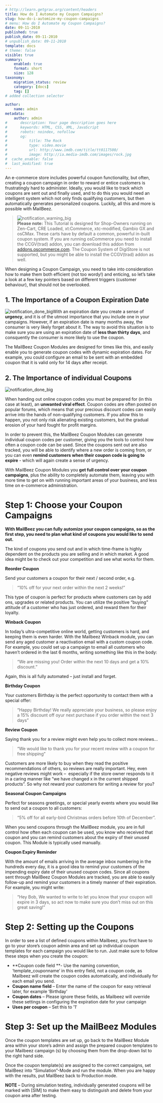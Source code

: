 ```yaml
---
# http://learn.getgrav.org/content/headers
title: How do I Automate my Coupon Campaigns?
slug: how-do-i-automize-my-coupon-campaigns
# menu: How do I Automate my Coupon Campaigns?
date: 09-11-2010
published: true
publish_date: 09-11-2010
# unpublish_date: 09-11-2010
template: docs
# theme: false
visible: true
summary:
    enabled: true
    format: short
    size: 128
taxonomy:
    migration_status: review
    category: [docs]
    tag: []
# added collection selector

author:
    name: admin
metadata:
    author: admin
#      description: Your page description goes here
#      keywords: HTML, CSS, XML, JavaScript
#      robots: noindex, nofollow
#      og:
#          title: The Rock
#          type: video.movie
#          url: http://www.imdb.com/title/tt0117500/
#          image: http://ia.media-imdb.com/images/rock.jpg
#  cache_enable: false
#  last_modified: true
---
```


An e-commerce store includes powerful coupon functionality, but often, creating a coupon campaign in order to reward or entice customers is frustratingly hard to administer. Ideally, you would like to track which coupons are sent out and finally used, and to do this you would need an intelligent system which not only finds qualifying customers, but then automatically generates personalized coupons. Luckily, all this and more is possible with MailBeez.

> ![](http://www.mailbeez.com/wp-content/uploads/2010/09/notification_warning_big.png "notification_warning_big")  
> **Please note:** This Tutorial is designed for Shop-Owners running on Zen-Cart, CRE Loaded, xt:Commerce, xtc-modified, Gambio GX and osCMax. These carts have by default a common, powerful in-built coupon system. If you are running osCommerce you need to install the CCGV(trad) addon, you can download this addon from [addons.oscommerce.com](http://addons.oscommerce.com/info/4135). The Coupon System of DigiStore is not supported, but you might be able to install the CCGV(trad) addon as well.

When designing a Coupon Campaign, you need to take into consideration how to make them both efficient (not too wordy!) and enticing, so let’s take a look at a few key pointers based on different triggers (customer behaviour), that should not be overlooked.

## 1. The Importance of a Coupon Expiration Date

![](http://www.mailbeez.com/wp-content/uploads/2010/09/notification_done_big.png "notification_done_big")With an expiration date you create a sense of **urgency**, and it is of the utmost importance that you include one in your campaigns. However, if an expiration date is many months away, the consumer is very likely forget about it. The way to avoid this situation is to make sure you are using an expiration date of **less than thirty days**, and consquently the consumer is more likely to use the coupon.

The MailBeez Coupon Modules are designed for times like this, and easily enable you to generate coupon codes with dynamic expiration dates. For example, you could configure an email to be sent with an embedded coupon that it is valid only for 14 days after receipt.

## 2. The Importance of individual Coupons

![](http://www.mailbeez.com/wp-content/uploads/2010/09/notification_done_big.png "notification_done_big")

When handing out online coupon codes you must be prepared for (in this case at least), an **unwanted viral effect**. Coupon codes are often posted on popular forums, which means that your precious discount codes can easily arrive into the hands of non-qualifying customers. If you allow this to happen, you not only risk alienating existing customers, but the gradual erosion of your hard fought for profit margins.

In order to prevent this, the MailBeez Coupon Modules can generate individual coupon codes per customer, giving you the tools to control how often a coupon code can be used. Since the coupons sent out are also tracked, you will be able to identify where a new order is coming from, or you can even **remind customers when their coupon code is going to expire** - which will again create a sense of urgency.

With MailBeez Coupon Modules you **get full control over your coupon campaigns**, plus the ability to completely automate them, leaving you with more time to get on with running important areas of your business, and less time on e-commerce administration.

# Step 1: Choose your Coupon Campaigns

**With MailBeez you can fully automize your coupon campaigns, so as the first step, you need to plan what kind of coupons you would like to send out.**

The kind of coupons you send out and in which time-frame is highly dependent on the products you are selling and in which market. A good idea might be to check out your competition and see what works for them.

**Reorder Coupon**

Send your customers a coupon for their next / second order, e.g.

> “10% off for your next order within the next 2 weeks!”

This type of coupon is perfect for products where customers can by add ons, upgrades or related products. You can utilize the positive “buying” attitude of a customer who has just ordered, and reward them for their loyalty.

**Winback Coupon**

In today’s ultra-competitive online world, getting customers is hard, and keeping them is even harder. With the Mailbeez Winback module, you can send any aged customer a reactivation email with a custom coupon code. For example, you could set up a campaign to email all customers who haven’t ordered in the last 6 months, writing something like this in the body:

> “We are missing you! Order within the next 10 days and get a 10% discount.”

Again, this is all fully automated – just install and forget.

**Birthday Coupon**

Your customers Birthday is the perfect opportunity to contact them with a special offer:

> “Happy Birthday! We really appreciate your business, so please enjoy a 15% discount off oyur next purchase if you order within the next 3 days”

**Review Coupon**

Saying thank you for a review might even help you to collect more reviews…

> “We would like to thank you for your recent review with a coupon for free shipping”

Customers are more likely to buy when they read the positive recommendations of others, so reviews are really important. Hey, even negative reviews might work –  especially if the store owner responds to it in a caring manner like “we have changed x in the current shipped products”. So why not reward your customers for writing a review for you?

**Seasonal Coupon Campaigns**

Perfect for seasons greetings, or special yearly events where you would like to send out a coupon to all customers:

> “5% off for all early-bird Christmas orders before 10th of December”.

When you send coupons through the MailBeez module, you are in full control how often each coupon can be used, you know who received that coupon and you can remind customers about the expiry of their unused coupon. This Module is typically used manually.

**Coupon Expiry Reminder**

With the amount of emails arriving in the average inbox numbering in the hundreds every day, it is a good idea to remind your customers of the impending expiry date of their unused coupon codes. Since all coupons sent through MailBeez Coupon Modules are tracked, you are able to easily follow-up and remind your customers in a timely manner of their expiration. For example, you might write:

> “Hey Bob, We wanted to write to let you know that your coupon will expire in 3 days, so act now to make sure you don’t miss out on this great saving!”

# Step 2: Setting up the Coupons

In order to see a list of defined coupons within Mailbeez, you first have to go to your store’s coupon admin area and set up individual coupon templates for each campaign you would like to run. Just make sure to follow these steps when you create the coupon:

- **Coupon code field **- Use the naming convention, ‘template\_couponname’ in this entry field, not a coupon code, as Mailbeez will create the coupon codes automatically, and individually for each email you send.
- **Coupon name field** – Enter the name of the coupon for easy retrieval later, for example ‘Birthday’
- **Coupon dates** – Please ignore these fields, as Mailbeez will override these settings in configuring the expiration date for your campaign
- **Uses per coupon** – Set this to ’1′

# Step 3: Set up the MailBeez Modules

Once the coupon templates are set up, go back to the MailBeez Module area within your store’s admin and assign the prepared coupon templates to your Mailbeez campaign (s) by choosing them from the drop-down list to the right hand side.

Once the coupon template(s) are assigned to the correct campaigns, set MailBeez into “Simulation”-Mode and run the module. When you are happy with the results, put MailBeez back to Production mode.

**NOTE** – During simulation testing, individually generated coupons will be marked with [SIM] to make them easy to distinguish and delete from your coupon area after testing.

 
